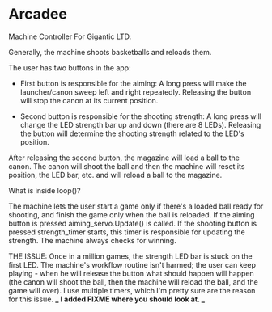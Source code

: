 # Arcadee

Machine Controller For Gigantic LTD.

Generally, the machine shoots basketballs and reloads them.

The user has two buttons in the app:

- First button is responsible for the aiming:
  A long press will make the launcher/canon sweep left and right repeatedly.
  Releasing the button will stop the canon at its current position.

- Second button is responsible for the shooting strength:
  A long press will change the LED strength bar up and down (there are 8 LEDs).
  Releasing the button will determine the shooting strength related to the LED's position.

After releasing the second button, the magazine will load a ball to the canon.
The canon will shoot the ball and then the machine will reset its position, the LED bar, etc. and will reload a ball to the magazine.

What is inside loop()?

The machine lets the user start a game only if there's a loaded ball ready for shooting, and finish the game only when the ball is reloaded.
If the aiming button is pressed aiming_servo.Update() is called.
If the shooting button is pressed strength_timer starts, this timer is responsible for updating the strength.
The machine always checks for winning.

THE ISSUE: Once in a million games, the strength LED bar is stuck on the first LED. The machine's workflow routine isn't harmed; the user can keep playing -
when he will release the button what should happen will happen (the canon will shoot the ball, then the machine will reload the ball, and the game will over).
I use multiple timers, which I'm pretty sure are the reason for this issue.
**_ I added FIXME where you should look at. _**
